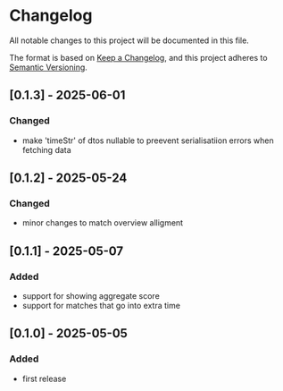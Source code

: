 # Changelog

All notable changes to this project will be documented in this file.

The format is based on [Keep a Changelog](https://keepachangelog.com/en/1.1.0/),
and this project adheres to [Semantic Versioning](https://semver.org/spec/v2.0.0.html).

## [0.1.3] - 2025-06-01

### Changed
- make 'timeStr' of dtos nullable to preevent serialisatiion errors when fetching data

## [0.1.2] - 2025-05-24

### Changed
- minor changes to match overview alligment

## [0.1.1] - 2025-05-07

### Added
- support for showing aggregate score
- support for matches that go into extra time

## [0.1.0] - 2025-05-05

### Added
- first release
